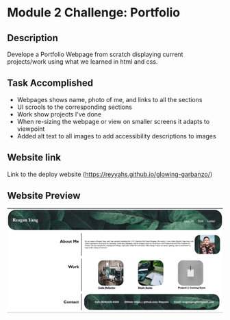 # Module 2 Challenge: Portfolio

## Description
Develope a Portfolio Webpage from scratch displaying current projects/work using what we learned in html and css.

## Task Accomplished

<ul>
    <li>Webpages shows name, photo of me, and links to all the sections</li>
    <li>UI scrools to the corresponding sections</li>
    <li>Work show projects I've done</li>
    <li>When re-sizing the webpage or view on smaller screens it adapts to viewpoint</li>
    <li>Added alt text to all images to add accessibility descriptions to images</li>
</ul>

## Website link

Link to the deploy website (https://reyyahs.github.io/glowing-garbanzo/)
## Website Preview

![Screenshow of Reagan Yang Portfolio](./assets/css/img/screenshot-of-portfolio.jpg)
